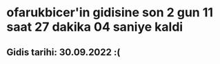# ofarukbicer'in gidisine son 2 gun 11 saat 27 dakika 04 saniye kaldi

## Gidis tarihi: 30.09.2022 :(